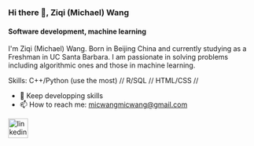 ### Hi there 👋, Ziqi (Michael) Wang
#### Software development, machine learning

I'm Ziqi (Michael) Wang. Born in Beijing China and currently studying as a Freshman in UC Santa Barbara. I am passionate in solving problems including algorithmic ones and those in machine learning. 

Skills: C++/Python (use the most) //
        R/SQL //
        HTML/CSS //

- 🌱 Keep developping skills
- 📫 How to reach me: micwangmicwang@gmail.com


[<img src='https://cdn.jsdelivr.net/npm/simple-icons@3.0.1/icons/linkedin.svg' alt='linkedin' height='40'>](https://www.linkedin.com/in/michael-zi-qi-wang-8a408a1a2/)  








